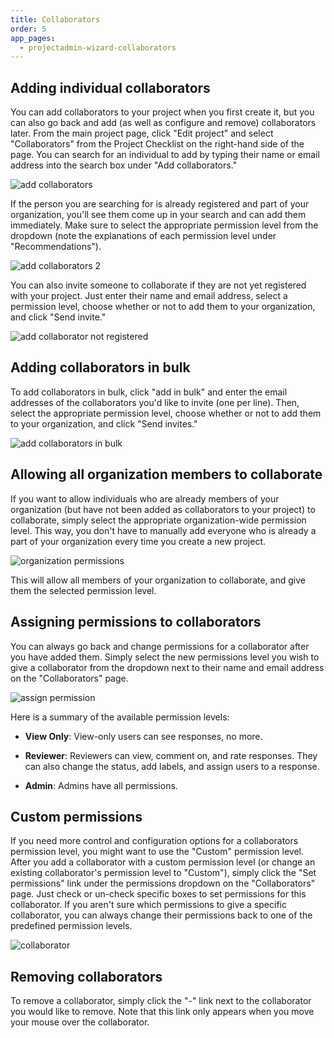 ```yaml
---
title: Collaborators
order: 5
app_pages:
  - projectadmin-wizard-collaborators
---
```


## Adding individual collaborators

You can add collaborators to your project when you first create it, but you can also go back and add (as well as configure and remove) collaborators later. From the main project page, click "Edit project" and select "Collaborators" from the Project Checklist on the right-hand side of the page. You can search for an individual to add by typing their name or email address into the search box under "Add collaborators."

![add collaborators](../images/add_collaborators.png)

If the person you are searching for is already registered and part of your organization, you'll see them come up in your search and can add them immediately. Make sure to select the appropriate permission level from the dropdown (note the explanations of each permission level under "Recommendations").

![add collaborators 2](../images/add_collaborators2.png)

You can also invite someone to collaborate if they are not yet registered with your project. Just enter their name and email address, select a permission level, choose whether or not to add them to your organization, and click "Send invite."

![add collaborator not registered](../images/add_collaborators3.png)

## Adding collaborators in bulk

To add collaborators in bulk, click "add in bulk" and enter the email addresses of the collaborators you'd like to invite (one per line). Then, select the appropriate permission level, choose whether or not to add them to your organization, and click "Send invites."

![add collaborators in bulk](../images/add_collaborators_in_bulk.png)

## Allowing all organization members to collaborate

If you want to allow individuals who are already members of your organization (but have not been added as collaborators to your project) to collaborate, simply select the appropriate organization-wide permission level. This way, you don't have to manually add everyone who is already a part of your organization every time you create a new project.

![organization permissions](../images/organization_permissions.png)

This will allow all members of your organization to collaborate, and give them the selected permission level.

## Assigning permissions to collaborators

You can always go back and change permissions for a collaborator after you have added them. Simply select the new permissions level you wish to give a collaborator from the dropdown next to their name and email address on the "Collaborators" page.

![assign permission](../images/assign_collaborator_permission.png)

Here is a summary of the available permission levels:

- **View Only**: View-only users can see responses, no more.

- **Reviewer**: Reviewers can view, comment on, and rate responses. They can also change the status, add labels, and assign users to a response.

- **Admin**: Admins have all permissions.

## Custom permissions

If you need more control and configuration options for a collaborators permission level, you might want to use the "Custom" permission level. After you add a collaborator with a custom permission level (or change an existing collaborator's permission level to "Custom"), simply click the "Set permissions" link under the permissions dropdown on the "Collaborators" page. Just check or un-check specific boxes to set permissions for this collaborator. If you aren't sure which permissions to give a specific collaborator, you can always change their permissions back to one of the predefined permission levels.

![collaborator](../images/collaborator.png)

## Removing collaborators

To remove a collaborator, simply click the "-" link next to the collaborator you would like to remove. Note that this link only appears when you move your mouse over the collaborator.
